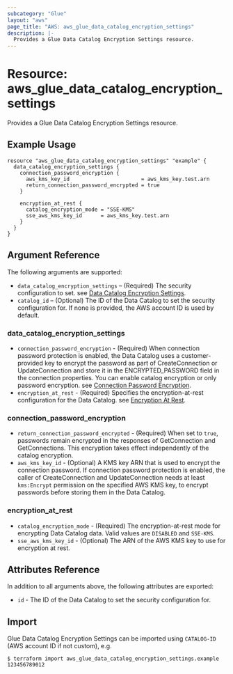 ```yaml
---
subcategory: "Glue"
layout: "aws"
page_title: "AWS: aws_glue_data_catalog_encryption_settings"
description: |-
  Provides a Glue Data Catalog Encryption Settings resource.
---
```


# Resource: aws_glue_data_catalog_encryption_settings

Provides a Glue Data Catalog Encryption Settings resource.

## Example Usage

```hcl
resource "aws_glue_data_catalog_encryption_settings" "example" {
  data_catalog_encryption_settings {
    connection_password_encryption {
      aws_kms_key_id                       = aws_kms_key.test.arn
      return_connection_password_encrypted = true
    }

    encryption_at_rest {
      catalog_encryption_mode = "SSE-KMS"
      sse_aws_kms_key_id      = aws_kms_key.test.arn
    }
  }
}
```

## Argument Reference

The following arguments are supported:

* `data_catalog_encryption_settings` – (Required) The security configuration to set. see [Data Catalog Encryption Settings](#data_catalog_encryption_settings).
* `catalog_id` – (Optional) The ID of the Data Catalog to set the security configuration for. If none is provided, the AWS account ID is used by default.

### data_catalog_encryption_settings

* `connection_password_encryption` - (Required) When connection password protection is enabled, the Data Catalog uses a customer-provided key to encrypt the password as part of CreateConnection or UpdateConnection and store it in the ENCRYPTED_PASSWORD field in the connection properties. You can enable catalog encryption or only password encryption. see [Connection Password Encryption](#connection_password_encryption).
* `encryption_at_rest` - (Required) Specifies the encryption-at-rest configuration for the Data Catalog. see [Encryption At Rest](#encryption_at_rest).

### connection_password_encryption

* `return_connection_password_encrypted` - (Required) When set to `true`, passwords remain encrypted in the responses of GetConnection and GetConnections. This encryption takes effect independently of the catalog encryption.
* `aws_kms_key_id` - (Optional) A KMS key ARN that is used to encrypt the connection password. If connection password protection is enabled, the caller of CreateConnection and UpdateConnection needs at least `kms:Encrypt` permission on the specified AWS KMS key, to encrypt passwords before storing them in the Data Catalog.

### encryption_at_rest

* `catalog_encryption_mode` - (Required) The encryption-at-rest mode for encrypting Data Catalog data. Valid values are `DISABLED` and `SSE-KMS`.
* `sse_aws_kms_key_id` - (Optional) The ARN of the AWS KMS key to use for encryption at rest.

## Attributes Reference

In addition to all arguments above, the following attributes are exported:

* `id` - The ID of the Data Catalog to set the security configuration for.

## Import

Glue Data Catalog Encryption Settings can be imported using `CATALOG-ID` (AWS account ID if not custom), e.g.

```
$ terraform import aws_glue_data_catalog_encryption_settings.example 123456789012
```
